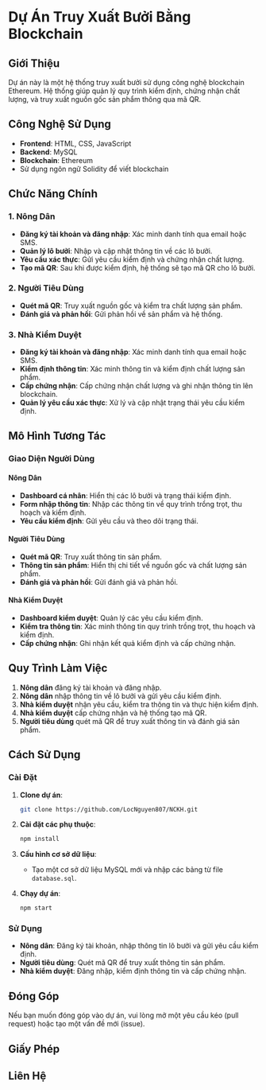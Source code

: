 # Dự Án Truy Xuất Bưởi Bằng Blockchain

## Giới Thiệu

Dự án này là một hệ thống truy xuất bưởi  sử dụng công nghệ blockchain Ethereum. Hệ thống giúp quản lý quy trình kiểm định, chứng nhận chất lượng, và truy xuất nguồn gốc sản phẩm thông qua mã QR. 

## Công Nghệ Sử Dụng

- **Frontend**: HTML, CSS, JavaScript
- **Backend**: MySQL
- **Blockchain**: Ethereum
- Sử dụng ngôn ngữ Solidity để viết blockchain

## Chức Năng Chính

### 1. Nông Dân
- **Đăng ký tài khoản và đăng nhập**: Xác minh danh tính qua email hoặc SMS.
- **Quản lý lô bưởi**: Nhập và cập nhật thông tin về các lô bưởi.
- **Yêu cầu xác thực**: Gửi yêu cầu kiểm định và chứng nhận chất lượng.
- **Tạo mã QR**: Sau khi được kiểm định, hệ thống sẽ tạo mã QR cho lô bưởi.

### 2. Người Tiêu Dùng
- **Quét mã QR**: Truy xuất nguồn gốc và kiểm tra chất lượng sản phẩm.
- **Đánh giá và phản hồi**: Gửi phản hồi về sản phẩm và hệ thống.

### 3. Nhà Kiểm Duyệt
- **Đăng ký tài khoản và đăng nhập**: Xác minh danh tính qua email hoặc SMS.
- **Kiểm định thông tin**: Xác minh thông tin và kiểm định chất lượng sản phẩm.
- **Cấp chứng nhận**: Cấp chứng nhận chất lượng và ghi nhận thông tin lên blockchain.
- **Quản lý yêu cầu xác thực**: Xử lý và cập nhật trạng thái yêu cầu kiểm định.

## Mô Hình Tương Tác

### Giao Diện Người Dùng

#### Nông Dân
- **Dashboard cá nhân**: Hiển thị các lô bưởi và trạng thái kiểm định.
- **Form nhập thông tin**: Nhập các thông tin về quy trình trồng trọt, thu hoạch và kiểm định.
- **Yêu cầu kiểm định**: Gửi yêu cầu và theo dõi trạng thái.

#### Người Tiêu Dùng
- **Quét mã QR**: Truy xuất thông tin sản phẩm.
- **Thông tin sản phẩm**: Hiển thị chi tiết về nguồn gốc và chất lượng sản phẩm.
- **Đánh giá và phản hồi**: Gửi đánh giá và phản hồi.

#### Nhà Kiểm Duyệt
- **Dashboard kiểm duyệt**: Quản lý các yêu cầu kiểm định.
- **Kiểm tra thông tin**: Xác minh thông tin quy trình trồng trọt, thu hoạch và kiểm định.
- **Cấp chứng nhận**: Ghi nhận kết quả kiểm định và cấp chứng nhận.

## Quy Trình Làm Việc

1. **Nông dân** đăng ký tài khoản và đăng nhập.
2. **Nông dân** nhập thông tin về lô bưởi và gửi yêu cầu kiểm định.
3. **Nhà kiểm duyệt** nhận yêu cầu, kiểm tra thông tin và thực hiện kiểm định.
4. **Nhà kiểm duyệt** cấp chứng nhận và hệ thống tạo mã QR.
5. **Người tiêu dùng** quét mã QR để truy xuất thông tin và đánh giá sản phẩm.

## Cách Sử Dụng

### Cài Đặt

1. **Clone dự án**:
    ```sh
    git clone https://github.com/LocNguyen807/NCKH.git
    ```

2. **Cài đặt các phụ thuộc**:
    ```sh
    npm install
    ```

3. **Cấu hình cơ sở dữ liệu**:
    - Tạo một cơ sở dữ liệu MySQL mới và nhập các bảng từ file `database.sql`.

4. **Chạy dự án**:
    ```sh
    npm start
    ```

### Sử Dụng

- **Nông dân**: Đăng ký tài khoản, nhập thông tin lô bưởi và gửi yêu cầu kiểm định.
- **Người tiêu dùng**: Quét mã QR để truy xuất thông tin sản phẩm.
- **Nhà kiểm duyệt**: Đăng nhập, kiểm định thông tin và cấp chứng nhận.

## Đóng Góp

Nếu bạn muốn đóng góp vào dự án, vui lòng mở một yêu cầu kéo (pull request) hoặc tạo một vấn đề mới (issue).

## Giấy Phép

## Liên Hệ

